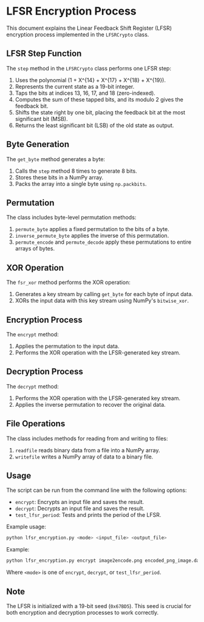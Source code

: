 # LFSR Encryption Process
This document explains the Linear Feedback Shift Register (LFSR) encryption process implemented in the `LFSRCrypto` class.

## LFSR Step Function

The `step` method in the `LFSRCrypto` class performs one LFSR step:

1. Uses the polynomial \(1 + X^{14} + X^{17} + X^{18} + X^{19}\).
2. Represents the current state as a 19-bit integer.
3. Taps the bits at indices 13, 16, 17, and 18 (zero-indexed).
4. Computes the sum of these tapped bits, and its modulo 2 gives the feedback bit.
5. Shifts the state right by one bit, placing the feedback bit at the most significant bit (MSB).
6. Returns the least significant bit (LSB) of the old state as output.

## Byte Generation

The `get_byte` method generates a byte:

1. Calls the `step` method 8 times to generate 8 bits.
2. Stores these bits in a NumPy array.
3. Packs the array into a single byte using `np.packbits`.

## Permutation

The class includes byte-level permutation methods:

1. `permute_byte` applies a fixed permutation to the bits of a byte.
2. `inverse_permute_byte` applies the inverse of this permutation.
3. `permute_encode` and `permute_decode` apply these permutations to entire arrays of bytes.

## XOR Operation

The `fsr_xor` method performs the XOR operation:

1. Generates a key stream by calling `get_byte` for each byte of input data.
2. XORs the input data with this key stream using NumPy's `bitwise_xor`.

## Encryption Process

The `encrypt` method:

1. Applies the permutation to the input data.
2. Performs the XOR operation with the LFSR-generated key stream.

## Decryption Process

The `decrypt` method:

1. Performs the XOR operation with the LFSR-generated key stream.
2. Applies the inverse permutation to recover the original data.

## File Operations

The class includes methods for reading from and writing to files:

1. `readfile` reads binary data from a file into a NumPy array.
2. `writefile` writes a NumPy array of data to a binary file.

## Usage

The script can be run from the command line with the following options:

- `encrypt`: Encrypts an input file and saves the result.
- `decrypt`: Decrypts an input file and saves the result.
- `test_lfsr_period`: Tests and prints the period of the LFSR.

Example usage:
```bash
python lfsr_encryption.py <mode> <input_file> <output_file>
```

Example:
```bash
python lfsr_encryption.py encrypt image2encode.png encoded_png_image.dat
```

Where `<mode>` is one of `encrypt`, `decrypt`, or `test_lfsr_period`.

## Note

The LFSR is initialized with a 19-bit seed (`0x67BD5`). This seed is crucial for both encryption and decryption processes to work correctly.